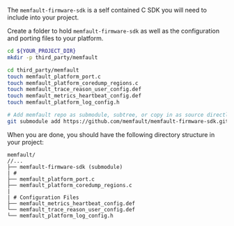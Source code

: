 The `memfault-firmware-sdk` is a self contained C SDK you will need to include
into your project.

Create a folder to hold `memfault-firmware-sdk` as well as the configuration and
porting files to your platform.

```bash
cd ${YOUR_PROJECT_DIR}
mkdir -p third_party/memfault

cd third_party/memfault
touch memfault_platform_port.c
touch memfault_platform_coredump_regions.c
touch memfault_trace_reason_user_config.def
touch memfault_metrics_heartbeat_config.def
touch memfault_platform_log_config.h

# Add memfault repo as submodule, subtree, or copy in as source directly
git submodule add https://github.com/memfault/memfault-firmware-sdk.git memfault-firmware-sdk
```

When you are done, you should have the following directory structure in your
project:

```
memfault/
//...
├── memfault-firmware-sdk (submodule)
| #
├── memfault_platform_port.c
├── memfault_platform_coredump_regions.c
|
| # Configuration Files
├── memfault_metrics_heartbeat_config.def
└── memfault_trace_reason_user_config.def
└── memfault_platform_log_config.h
```
